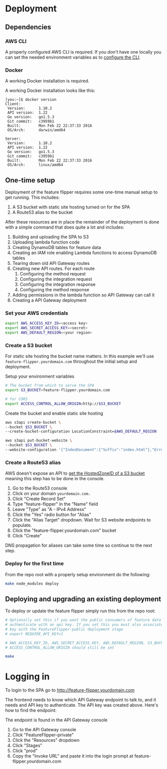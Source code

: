 Deployment
==========

Dependencies
------------

### AWS CLI

A properly configured AWS CLI is required. If you don't have one locally you can
set the needed environment variables as to [configure the CLI](http://docs.aws.amazon.com/cli/latest/userguide/cli-chap-getting-started.html#cli-environment).

### Docker

A working Docker installation is required.

A working Docker installation looks like this:

```
[you:~]$ docker version
Client:
 Version:      1.10.2
 API version:  1.22
 Go version:   go1.5.3
 Git commit:   c3959b1
 Built:        Mon Feb 22 22:37:33 2016
 OS/Arch:      darwin/amd64

Server:
 Version:      1.10.2
 API version:  1.22
 Go version:   go1.5.3
 Git commit:   c3959b1
 Built:        Mon Feb 22 22:37:33 2016
 OS/Arch:      linux/amd64
```

One-time setup
--------------

Deployment of the feature flipper requires some one-time manual setup to get
running. This includes:

1. A S3 bucket with static site hosting turned on for the SPA
1. A Route53 alias to the bucket

After these resources are in place the remainder of the deployment is done with
a simple command that does quite a lot and includes:

1. Building and uploading the SPA to S3
1. Uploading lambda function code
1. Creating DynamoDB tables for feature data
1. Creating an IAM role enabling Lambda functions to access DynamoDB tables
1. Tearing down old API Gateway routes
1. Creating new API routes. For each route
    1. Configuring the method request
    1. Configuring the integration request
    1. Configuring the integration response
    1. Configuring the method response
1. Adding permissions in the lambda function so API Gateway can call it
1. Creating a API Gateway deployment

### Set your AWS credentials

```bash
export AWS_ACCESS_KEY_ID=<access key>
export AWS_SECRET_ACCESS_KEY=<secret>
export AWS_DEFAULT_REGION=<your region>
```

### Create a S3 bucket

For static site hosting the bucket name matters. In this example we'll use
`feature-flipper.yourdomain.com` throughout the initial setup and deployment.

Setup your environment variables

```bash
# The bucket from which to serve the SPA
export S3_BUCKET=feature-flipper.yourdomain.com

# for CORS
export ACCESS_CONTROL_ALLOW_ORIGIN=http://$S3_BUCKET
```

Create the bucket and enable static site hosting

```bash
aws s3api create-bucket \
--bucket $S3_BUCKET \
--create-bucket-configuration LocationConstraint=$AWS_DEFAULT_REGION

aws s3api put-bucket-website \
--bucket $S3_BUCKET \
--website-configuration '{"IndexDocument":{"Suffix":"index.html"},"ErrorDocument":{"Key":"error.html"}}'
```

### Create a Route53 alias

AWS doesn't expose an API to [get the HostedZoneID of a S3 bucket](https://forums.aws.amazon.com/thread.jspa?threadID=116724)
meaning this step has to be done in the console.

1. Go to the Route53 console
1. Click on your domain `yourdomain.com.`
1. Click "Create Record Set"
1. Type "feature-flipper" in the "Name" field
1. Leave "Type" as "A - IPv4 Address"
1. Click the "Yes" radio button for "Alias"
1. Click the "Alias Target" dropdown. Wait for S3 website endpoints to populate.
1. Click the "feature-flipper.yourdomain.com" bucket
1. Click "Create"

DNS propagation for aliases can take some time so continue to the next step.

### Deploy for the first time

From the repo root with a properly setup environment do the following:

```bash
make node_modules deploy
```

Deploying and upgrading an existing deployment
----------------------------------------------

To deploy or update the feature flipper simply run this from the repo root:

```bash
# Optionally set this if you want the public consumers of feature data to
# authenticate with an api key. If you set this you must also associate the API
# key with the FeatureFlipper-public deployment stage
# export REQUIRE_API_KEY=1

# AWS_ACCESS_KEY_ID, AWS_SECRET_ACCESS_KEY, AWS_DEFAULT_REGION, S3_BUCKET, and
# ACCESS_CONTROL_ALLOW_ORIGIN should still be set

make
```

Logging in
==========

To login to the SPA go to http://feature-flipper.yourdomain.com

The frontend needs to know which API Gateway endpoint to talk to, and it needs
and API key to authenticate. The API key was created above. Here's how to find
the endpoint:

The endpoint is found in the API Gateway console

1. Go to the API Gateway console
1. Click "FeatureFlipper-private"
1. Click the "Resources" dropdown
1. Click "Stages"
1. Click "prod"
1. Copy the "Invoke URL" and paste it into the login prompt at feature-flipper.yourdomain.com
